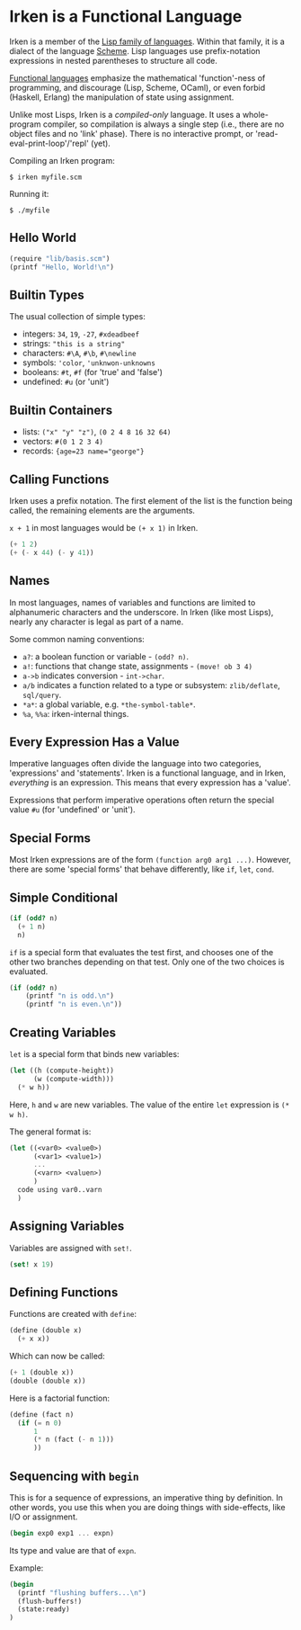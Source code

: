 
# Irken is a Functional Language

Irken is a member of the [Lisp family of languages](https://en.wikipedia.org/wiki/Lisp).
Within that family, it is a dialect of the language [Scheme](https://en.wikipedia.org/wiki/Scheme_(programming_language)).
Lisp languages use prefix-notation expressions in nested parentheses to
structure all code.

[Functional languages](https://en.wikipedia.org/wiki/Functional_programming)
emphasize the mathematical 'function'-ness of programming, and
discourage (Lisp, Scheme, OCaml), or even forbid (Haskell, Erlang) the
manipulation of state using assignment.

Unlike most Lisps, Irken is a _compiled-only_ language.  It uses a
whole-program compiler, so compilation is always a single step (i.e.,
there are no object files and no 'link' phase).  There is no
interactive prompt, or 'read-eval-print-loop'/'repl' (yet).

Compiling an Irken program:

    $ irken myfile.scm

Running it:

    $ ./myfile


## Hello World

```scheme
(require "lib/basis.scm")
(printf "Hello, World!\n")
```

## Builtin Types

The usual collection of simple types:

   * integers: `34`, `19`, `-27`, `#xdeadbeef`
   * strings: `"this is a string"`
   * characters: `#\A`, `#\b`, `#\newline`
   * symbols: `'color`, `'unknwon-unknowns`
   * booleans: `#t`, `#f` (for 'true' and 'false')
   * undefined: `#u` (or 'unit')

## Builtin Containers

   * lists: `("x" "y" "z")`, `(0 2 4 8 16 32 64)`
   * vectors: `#(0 1 2 3 4)`
   * records: `{age=23 name="george"}`

## Calling Functions

Irken uses a prefix notation.  The first element of the list
is the function being called, the remaining elements are the arguments.

`x + 1` in most languages would be `(+ x 1)` in Irken.

```scheme
(+ 1 2)
(+ (- x 44) (- y 41))
```

## Names

In most languages, names of variables and functions are limited to
alphanumeric characters and the underscore.  In Irken (like most Lisps),
nearly any character is legal as part of a name.

Some common naming conventions:

  * `a?`: a boolean function or variable - `(odd? n)`.
  * `a!`: functions that change state, assignments - `(move! ob 3 4)`
  * `a->b` indicates conversion - `int->char`.
  * `a/b` indicates a function related to a type or subsystem: `zlib/deflate`, `sql/query`.
  * `*a*`: a global variable, e.g. `*the-symbol-table*`.
  * `%a`, `%%a`: irken-internal things.

## Every Expression Has a Value

Imperative languages often divide the language into two categories,
'expressions' and 'statements'.  Irken is a functional language, and
in Irken, *everything* is an expression.  This means that every
expression has a 'value'.

Expressions that perform imperative operations often return the special
value `#u` (for 'undefined' or 'unit').

## Special Forms

Most Irken expressions are of the form `(function arg0 arg1 ...)`.  However, there
are some 'special forms' that behave differently, like `if`, `let`, `cond`.

## Simple Conditional

```scheme
(if (odd? n)
  (+ 1 n)
  n)
```

`if` is a special form that evaluates the test first, and chooses
one of the other two branches depending on that test.  Only one of the
two choices is evaluated.

```scheme
(if (odd? n)
    (printf "n is odd.\n")
    (printf "n is even.\n"))
```


## Creating Variables

`let` is a special form that binds new variables:

```scheme
(let ((h (compute-height))
      (w (compute-width)))
  (* w h))
```

Here, `h` and `w` are new variables.  The value of the entire
`let` expression is `(* w h)`.

The general format is:

```scheme
(let ((<var0> <value0>)
      (<var1> <value1>)
      ...
      (<varn> <valuen>)
      )
  code using var0..varn
  )
```

## Assigning Variables

Variables are assigned with `set!`.

```scheme
(set! x 19)
```

## Defining Functions

Functions are created with `define`:

```scheme
(define (double x)
  (+ x x))
```

Which can now be called:

```scheme
(+ 1 (double x))
(double (double x))
```

Here is a factorial function:

```scheme
(define (fact n)
  (if (= n 0)
      1
      (* n (fact (- n 1)))
      ))
```


## Sequencing with `begin`

This is for a sequence of expressions, an imperative thing by
definition.  In other words, you use this when you are doing things
with side-effects, like I/O or assignment.

```scheme
(begin exp0 exp1 ... expn)
```

Its type and value are that of `expn`.

Example:

```scheme
(begin
  (printf "flushing buffers...\n")
  (flush-buffers!)
  (state:ready)
)
```

